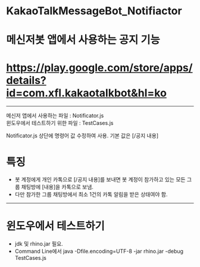 # KakaoTalkMessageBot_Notifiactor
  
# 메신저봇 앱에서 사용하는 공지 기능
# https://play.google.com/store/apps/details?id=com.xfl.kakaotalkbot&hl=ko
  
***
  
메신저 앱에서 사용하는 파일 : Notificator.js  
윈도우에서 테스트하기 위한 파일 : TestCases.js  
  
Notificator.js 상단에 명령어 값 수정하여 사용. 기본 값은 [/공지 내용]
  
# 특징
- 봇 계정에게 개인 카톡으로 [/공지 내용]를 보내면 봇 계정이 참가하고 있는 모든 그룹 채팅방에 [내용]을 카톡으로 보냄.
- 다만 참가한 그룹 채팅방에서 최소 1건의 카톡 알림을 받은 상태여야 함.
  
*****
# 윈도우에서 테스트하기
- jdk 및 rhino.jar 필요.
- Command Line에서 java -Dfile.encoding=UTF-8 -jar rhino.jar -debug TestCases.js